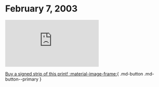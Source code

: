 # February 7, 2003

![](https://www.achewood.com/comic.php?date=02072003)

[Buy a signed strip of this print! :material-image-frame:](https://achewood-holiday-pop-up.myshopify.com/products/strip#02072003){ .md-button .md-button--primary }

